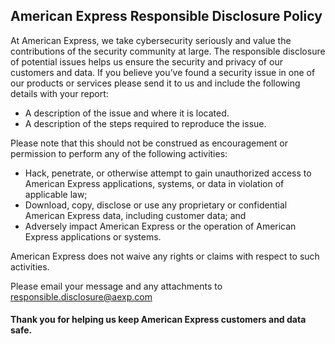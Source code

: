 ## American Express Responsible Disclosure Policy

At American Express, we take cybersecurity seriously and value the contributions of the security community at large. The responsible disclosure of potential issues helps us ensure the security and privacy of our customers and data.  If you believe you’ve found a security issue in one of our products or services please send it to us and include the following details with your report:
- A description of the issue and where it is located.
- A description of the steps required to reproduce the issue.

Please note that this should not be construed as encouragement or permission to perform any of the following activities:
- Hack, penetrate, or otherwise attempt to gain unauthorized access to American Express
applications, systems, or data in violation of applicable law;
- Download, copy, disclose or use any proprietary or confidential American Express data, including
customer data; and
- Adversely impact American Express or the operation of American Express applications or systems.

American Express does not waive any rights or claims with respect to such activities.

Please email your message and any attachments to
[responsible.disclosure@aexp.com](mailto:responsible.disclosure@aexp.com)

#### Thank you for helping us keep American Express customers and data safe.
